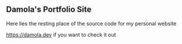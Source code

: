 ## Damola's Portfolio Site

Here lies the resting place of the source code for my personal website 

https://damola.dev
if you want to check it out 
